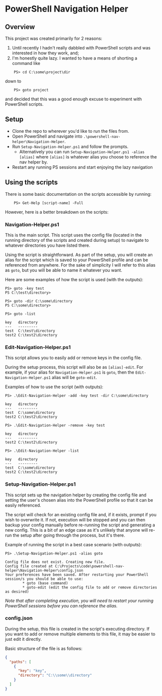 # PowerShell Navigation Helper

## Overview

This project was created primarily for 2 reasons:
1. Until recently I hadn't really dabbled with PowerShell scripts and was interested in how they work, and;
2. I'm honestly quite lazy. I wanted to have a means of shorting a command like
```
    PS> cd C:\some\project\dir
```
down to
```
    PS> goto project
```
and decided that this was a good enough excuse to experiment with PowerShell scripts. 

## Setup

* Clone the repo to wherever you'd like to run the files from.
* Open PowerShell and navigate into `.\powershell-nav-helper\Navigation-Helper`.
* Run `Setup-Navigation-Helper.ps1` and follow the prompts.
    * Alternatively you can run `Setup-Navigation-Helper.ps1 -alias [alias]` where `[alias]` is whatever alias you choose to reference the nav helper by.
* Restart any running PS sessions and start enjoying the lazy navigation

## Using the scripts

There is some basic documentation on the scripts accessible by running:
```
    PS> Get-Help [script-name] -Full
```

However, here is a better breakdown on the scripts:

### Navigation-Helper.ps1

This is the main script. This script uses the config file (located in the running directory of the scripts and created during setup) to navigate to whatever directories you have listed there.

Using the script is straightforward. As part of the setup, you will create an alias for the script which is saved to your PowerShell profile and can be referenced from anywhere. For the sake of simplicity I will refer to this alias as `goto`, but you will be able to name it whatever you want.

Here are some examples of how the script is used (with the outputs):
```
PS> goto -key test
PS C:\test\directory>
```
```
PS> goto -dir C:\some\directory
PS C:\some\directory>
```
```
PS> goto -list

key   directory
---   ---------
test  C:\test\directory
test2 C:\test2\directory
```

### Edit-Navigation-Helper.ps1

This script allows you to easily add or remove keys in the config file.

During the setup process, this script will also be as `[alias]-edit`. For example, if your alias for `Navigation-Helper.ps1` is `goto`, then the `Edit-Navigation-Helper.ps1` alias will be `goto-edit`.

Examples of how to use the script (with outputs):
```
PS> .\Edit-Navigation-Helper -add -key test -dir C:\some\directory

key   directory
---   ---------
test  C:\some\directory
test2 C:\test2\directory
```

```
PS> .\Edit-Navigation-Helper -remove -key test

key   directory
---   ---------
test2 C:\test2\directory
```

```
PS> .\Edit-Navigation-Helper -list

key   directory
---   ---------
test  C:\some\directory
test2 C:\test2\directory
```

### Setup-Navigation-Helper.ps1

This script sets up the navigation helper by creating the config file and setting the user's chosen alias into the PowerShell profile so that it can be easily referenced.

The script will check for an existing config file and, if it exists, prompt if you wish to overwrite it. If not, execution will be stopped and you can then backup your config manually before re-running the script and generating a new config. This is a bit of an edge case as it's unlikely that anyone will re-run the setup after going through the process, but it's there.

Example of running the script in a best case scenario (with outputs):
```
PS> .\Setup-Navigation-Helper.ps1 -alias goto

Config file does not exist. Creating new file.
Config file created at C:\Projects\code\powershell-nav-helper\Navigation-Helper\config.json
Your preferences have been saved. After restarting your PowerShell session/s you should be able to use:
        * goto (base command)
        * goto-edit (edit the config file to add or remove directories as desired)
```

*Note that after completing execution, you will need to restart your running PowerShell sessions before you can reference the alias.*

### config.json

During the setup, this file is created in the script's executing directory. If you want to add or remove multiple elements to this file, it may be easier to just edit it directly.

Basic structure of the file is as follows:
```json
{
  "paths": [
    {
      "key": "key",
      "directory": "C:\\some\\directory"
    }
  ]
}
```
